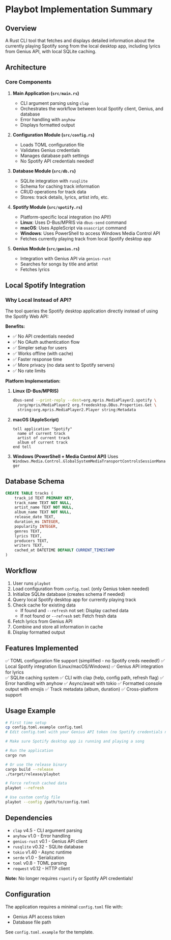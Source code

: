 # Playbot Implementation Summary

## Overview
A Rust CLI tool that fetches and displays detailed information about the currently playing Spotify song from the local desktop app, including lyrics from Genius API, with local SQLite caching.

## Architecture

### Core Components

1. **Main Application (`src/main.rs`)**
   - CLI argument parsing using `clap`
   - Orchestrates the workflow between local Spotify client, Genius, and database
   - Error handling with `anyhow`
   - Displays formatted output

2. **Configuration Module (`src/config.rs`)**
   - Loads TOML configuration file
   - Validates Genius credentials
   - Manages database path settings
   - No Spotify API credentials needed!

3. **Database Module (`src/db.rs`)**
   - SQLite integration with `rusqlite`
   - Schema for caching track information
   - CRUD operations for track data
   - Stores: track details, lyrics, artist info, etc.

4. **Spotify Module (`src/spotify.rs`)**
   - Platform-specific local integration (no API!)
   - **Linux**: Uses D-Bus/MPRIS via `dbus-send` command
   - **macOS**: Uses AppleScript via `osascript` command
   - **Windows**: Uses PowerShell to access Windows Media Control API
   - Fetches currently playing track from local Spotify desktop app

5. **Genius Module (`src/genius.rs`)**
   - Integration with Genius API via `genius-rust`
   - Searches for songs by title and artist
   - Fetches lyrics

## Local Spotify Integration

### Why Local Instead of API?

The tool queries the Spotify desktop application directly instead of using the Spotify Web API:

**Benefits:**
- ✅ No API credentials needed
- ✅ No OAuth authentication flow
- ✅ Simpler setup for users
- ✅ Works offline (with cache)
- ✅ Faster response time
- ✅ More privacy (no data sent to Spotify servers)
- ✅ No rate limits

**Platform Implementation:**

1. **Linux (D-Bus/MPRIS)**
   ```bash
   dbus-send --print-reply --dest=org.mpris.MediaPlayer2.spotify \
     /org/mpris/MediaPlayer2 org.freedesktop.DBus.Properties.Get \
     string:org.mpris.MediaPlayer2.Player string:Metadata
   ```

2. **macOS (AppleScript)**
   ```applescript
   tell application "Spotify"
     name of current track
     artist of current track
     album of current track
   end tell
   ```

3. **Windows (PowerShell + Media Control API)**
   Uses `Windows.Media.Control.GlobalSystemMediaTransportControlsSessionManager`

## Database Schema

```sql
CREATE TABLE tracks (
    track_id TEXT PRIMARY KEY,
    track_name TEXT NOT NULL,
    artist_name TEXT NOT NULL,
    album_name TEXT NOT NULL,
    release_date TEXT,
    duration_ms INTEGER,
    popularity INTEGER,
    genres TEXT,
    lyrics TEXT,
    producers TEXT,
    writers TEXT,
    cached_at DATETIME DEFAULT CURRENT_TIMESTAMP
)
```

## Workflow

1. User runs `playbot`
2. Load configuration from `config.toml` (only Genius token needed)
3. Initialize SQLite database (creates schema if needed)
4. Query local Spotify desktop app for currently playing track
5. Check cache for existing data
   - If found and `--refresh` not set: Display cached data
   - If not found or `--refresh` set: Fetch fresh data
6. Fetch lyrics from Genius API
7. Combine and store all information in cache
8. Display formatted output

## Features Implemented

✅ TOML configuration file support (simplified - no Spotify creds needed!)
✅ Local Spotify integration (Linux/macOS/Windows)
✅ Genius API integration for lyrics  
✅ SQLite caching system
✅ CLI with clap (help, config path, refresh flag)
✅ Error handling with anyhow
✅ Async/await with tokio
✅ Formatted console output with emojis
✅ Track metadata (album, duration)
✅ Cross-platform support

## Usage Example

```bash
# First time setup
cp config.toml.example config.toml
# Edit config.toml with your Genius API token (no Spotify credentials needed!)

# Make sure Spotify desktop app is running and playing a song

# Run the application
cargo run

# Or use the release binary
cargo build --release
./target/release/playbot

# Force refresh cached data
playbot --refresh

# Use custom config file
playbot --config /path/to/config.toml
```

## Dependencies

- `clap` v4.5 - CLI argument parsing
- `anyhow` v1.0 - Error handling
- `genius-rust` v0.1 - Genius API client
- `rusqlite` v0.32 - SQLite database
- `tokio` v1.40 - Async runtime
- `serde` v1.0 - Serialization
- `toml` v0.8 - TOML parsing
- `reqwest` v0.12 - HTTP client

**Note:** No longer requires `rspotify` or Spotify API credentials!

## Configuration

The application requires a minimal `config.toml` file with:
- Genius API access token
- Database file path

See `config.toml.example` for the template.
